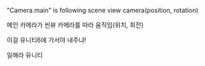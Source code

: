 "Camera.main" is following scene view camera(position, rotation)

메인 카메라가 씬뷰 카메라를 따라 움직임(위치, 회전)




이걸 유니티6에 가서야 내주냐!

일해라 유니티
